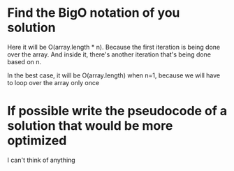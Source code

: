 # Find the BigO notation of you solution
Here it will be O(array.length * n).
Because the first iteration is being done over the array. And inside it, there's another iteration that's being done based on n.

In the best case, it will be O(array.length) when n=1, because we will have to loop over the array only once

# If possible write the pseudocode of a solution that would be more optimized
I can't think of anything